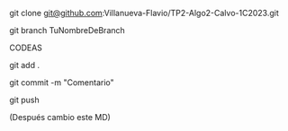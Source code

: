 git clone git@github.com:Villanueva-Flavio/TP2-Algo2-Calvo-1C2023.git

git branch TuNombreDeBranch

CODEAS

git add .

git commit -m "Comentario"

git push

(Después cambio este MD)
